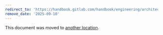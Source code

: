```yaml
---
redirect_to: 'https://handbook.gitlab.com/handbook/engineering/architecture/design-documents/automated_query_analysis/'
remove_date: '2025-09-10'
---
```


<!-- markdownlint-disable -->
<!-- vale off -->

This document was moved to [another location](https://handbook.gitlab.com/handbook/engineering/architecture/design-documents/automated_query_analysis/).

<!-- This redirect file can be deleted after <2025-09-10>. -->
<!-- Redirects that point to other docs in the same project expire in three months. -->
<!-- Redirects that point to docs in a different project or site (for example, link is not relative and starts with `https:`) expire in one year. -->
<!-- Before deletion, see: https://docs.gitlab.com/ee/development/documentation/redirects.html -->
